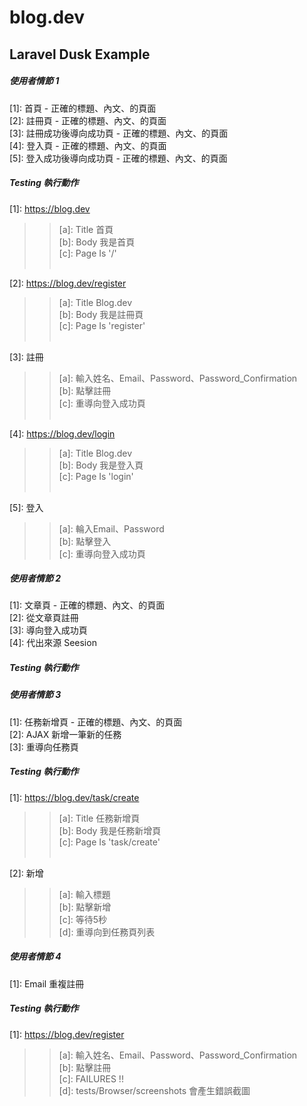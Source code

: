 # blog.dev

## Laravel Dusk Example

##### 使用者情節 1
[1]: 首頁 - 正確的標題、內文、的頁面<br/>
[2]: 註冊頁 - 正確的標題、內文、的頁面<br/>
[3]: 註冊成功後導向成功頁 - 正確的標題、內文、的頁面<br/>
[4]: 登入頁 - 正確的標題、內文、的頁面<br/>
[5]: 登入成功後導向成功頁 - 正確的標題、內文、的頁面<br/>

##### Testing 執行動作
[1]: <https://blog.dev><br />
>>[a]: Title 首頁<br />
>>[b]: Body 我是首頁<br />
>>[c]: Page Is '/'<br /><br />
    
[2]: <https://blog.dev/register><br />
>>[a]: Title Blog.dev<br />
>>[b]: Body 我是註冊頁<br />
>>[c]: Page Is 'register'<br /><br />

[3]: 註冊<br />
>>[a]: 輸入姓名、Email、Password、Password_Confirmation<br />
>>[b]: 點擊註冊<br />
>>[c]: 重導向登入成功頁<br /><br />

[4]: <https://blog.dev/login><br />
>>[a]: Title Blog.dev<br />
>>[b]: Body 我是登入頁<br />
>>[c]: Page Is 'login' <br /><br />

[5]: 登入<br />
>>[a]: 輪入Email、Password<br />
>>[b]: 點擊登入<br />
>>[c]: 重導向登入成功頁<br />

##### 使用者情節 2
[1]: 文章頁 - 正確的標題、內文、的頁面<br />
[2]: 從文章頁註冊<br />
[3]: 導向登入成功頁<br />
[4]: 代出來源 Seesion<br />

##### Testing 執行動作

##### 使用者情節 3
[1]: 任務新增頁 - 正確的標題、內文、的頁面<br />
[2]: AJAX 新增一筆新的任務<br />
[3]: 重導向任務頁<br />

##### Testing 執行動作
[1]: <https://blog.dev/task/create><br />
>>[a]: Title 任務新增頁<br />
>>[b]: Body 我是任務新增頁<br />
>>[c]: Page Is 'task/create'<br /><br />

[2]: 新增<br />
>>[a]: 輸入標題<br />
>>[b]: 點擊新增<br />
>>[c]: 等待5秒<br />
>>[d]: 重導向到任務頁列表<br />

##### 使用者情節 4
[1]: Email 重複註冊<br />

##### Testing 執行動作
[1]: <https://blog.dev/register><br />
>>[a]: 輸入姓名、Email、Password、Password_Confirmation<br />
>>[b]: 點擊註冊<br />
>>[c]: FAILURES !!<br />
>>[d]: tests/Browser/screenshots 會產生錯誤截圖<br />




